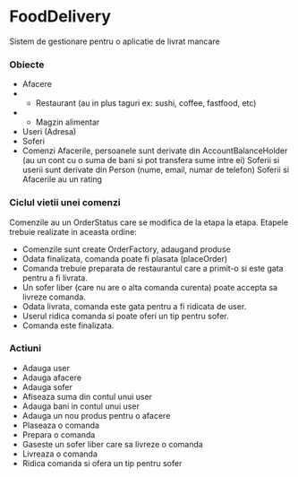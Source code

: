 # FoodDelivery
Sistem de gestionare pentru o aplicatie de livrat mancare 

### Obiecte
- Afacere
- - Restaurant (au in plus taguri ex: sushi, coffee, fastfood, etc)
- - Magzin alimentar
- Useri (Adresa)
- Soferi
- Comenzi
Afacerile, persoanele sunt derivate din AccountBalanceHolder (au un cont cu o suma de bani si pot transfera sume intre ei)
Soferii si userii sunt derivate din Person (nume, email, numar de telefon)
Soferii si Afacerile au un rating

### Ciclul vietii unei comenzi
Comenzile au un OrderStatus care se modifica de la etapa la etapa. Etapele trebuie realizate in aceasta ordine:
- Comenzile sunt create OrderFactory, adaugand produse
- Odata finalizata, comanda poate fi plasata (placeOrder)
- Comanda trebuie preparata de restaurantul care a primit-o si este gata pentru a fi livrata.
- Un sofer liber (care nu are o alta comanda curenta) poate accepta sa livreze comanda.
- Odata livrata, comanda este gata pentru a fi ridicata de user.
- Userul ridica comanda si poate oferi un tip pentru sofer.
- Comanda este finalizata.

### Actiuni
- Adauga user
- Adauga afacere
- Adauga sofer
- Afiseaza suma din contul unui user
- Adauga bani in contul unui user
- Adauga un nou produs pentru o afacere
- Plaseaza o comanda
- Prepara o comanda
- Gaseste un sofer liber care sa livreze o comanda
- Livreaza o comanda
- Ridica comanda si ofera un tip pentru sofer

